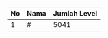 | No | Nama            | Jumlah Level |
|----|-----------------|--------------|
| 1  | #    |    5041        |
